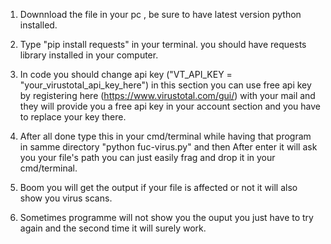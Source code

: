 1. Downnload the file in your pc , be sure to have latest version python installed.


2. Type "pip install requests" in your terminal. you should have requests library installed in your computer.


3. In code you should change api key  ("VT_API_KEY = "your_virustotal_api_key_here") in this section you can use free api key by registering here (https://www.virustotal.com/gui/) with your mail and they will provide you a free api key in your account section and you have to replace your key there.


4. After all done type this in your cmd/terminal while having that program in samme directory  "python fuc-virus.py" and then After enter it will ask you your file's path you can just easily frag and drop it in your cmd/terminal.


5. Boom you will get the output if your file is affected or not it will also show you virus scans.


6. Sometimes programme will not show you the ouput you just have to try again and the second time it will surely work.
